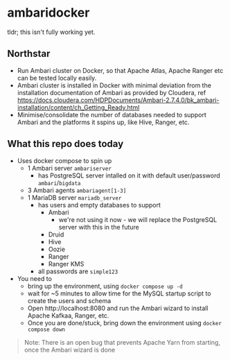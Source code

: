 # ambaridocker

tldr; this isn't fully working yet.

## Northstar
- Run Ambari cluster on Docker, so that Apache Atlas, Apache Ranger etc can be tested locally easily. 
- Ambari cluster is installed in Docker with minimal deviation from the installation documentation of Ambari as provided by Cloudera, ref https://docs.cloudera.com/HDPDocuments/Ambari-2.7.4.0/bk_ambari-installation/content/ch_Getting_Ready.html
- Minimise/consolidate the number of databases needed to support Ambari and the platforms it  sspins up, like Hive, Ranger, etc. 

## What this repo does today
- Uses docker compose to spin up
    - 1 Ambari server `ambariserver`
        - has PostgreSQL server intalled on it with default user/password `ambari`/`bigdata`
    - 3 Ambari agents `ambariagent[1-3]`
    - 1 MariaDB server `mariadb_server`
        - has users and empty databases to support
            - Ambari 
                - we're not using it now - we will replace the PostgreSQL server with this in the future
            -  Druid
            - Hive
            - Oozie
            - Ranger
            - Ranger KMS
        - all passwords are `simple123`
- You need to
    - bring up the environment, using `docker compose up -d`
    - wait for ~5 minutes to allow time for the MySQL startup script to create the users and schema
    - Open http://localhost:8080 and run the Ambari wizard to install Apache Kafkaa, Ranger, etc.
    - Once you are done/stuck, bring down the environment using `docker compose down`

> Note: There is an open bug that prevents Apache Yarn from starting, once the Ambari wizard is done
